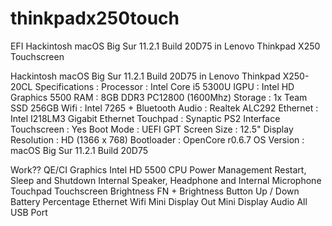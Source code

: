# thinkpadx250touch
EFI Hackintosh macOS Big Sur 11.2.1 Build 20D75 in Lenovo Thinkpad X250 Touchscreen

Hackintosh macOS Big Sur 11.2.1 Build 20D75 in Lenovo Thinkpad X250-20CL
Specifications :
Processor : Intel Core i5 5300U
IGPU : Intel HD Graphics 5500
RAM : 8GB DDR3 PC12800 (1600Mhz)
Storage : 1x Team SSD 256GB
Wifi : Intel 7265 + Bluetooth
Audio : Realtek ALC292
Ethernet : Intel I218LM3 Gigabit Ethernet
Touchpad : Synaptic PS2 Interface
Touchscreen : Yes
Boot Mode : UEFI GPT
Screen Size : 12.5"
Display Resolution : HD (1366 x 768)
Bootloader : OpenCore r0.6.7
OS Version : macOS Big Sur 11.2.1 Build 20D75

Work??
QE/CI Graphics Intel HD 5500
CPU Power Management
Restart, Sleep and Shutdown
Internal Speaker, Headphone and Internal Microphone
Touchpad
Touchscreen
Brightness
FN + Brightness Button Up / Down
Battery Percentage
Ethernet
Wifi
Mini Display Out
Mini Display Audio
All USB Port
